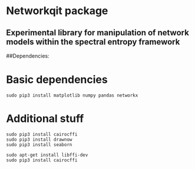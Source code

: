 # Networkqit package
## Experimental library for manipulation of network models within the spectral entropy framework

##Dependencies:

# Basic dependencies

	sudo pip3 install matplotlib numpy pandas networkx
	
# Additional stuff

	sudo pip3 install cairocffi
	sudo pip3 install drawnow
	sudo pip3 install seaborn

	sudo apt-get install libffi-dev
	sudo pip3 install cairocffi

